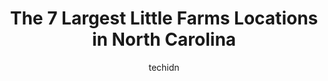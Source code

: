 ---
layout: ampstory
image: https://i0.wp.com/paketmu.com/wp-content/uploads/2023/06/naylor-family-farm-corn-maze-0-in-north-carolina-1686366117.jpeg?resize=640,853
author: techidn
featured: false
description: Explore the diverse Little Farm scene in North Carolina, home to an incredible selection of 7 establishments catering to every taste. Whether youre in search of iconic favorites or undiscov
title: The 7 Largest Little Farms Locations in North Carolina
cover:
   title: The 7 Largest Little Farms Locations in North Carolina
   subtitle: RICKPATE
   background: https://paketmu.com/wp-content/uploads/2023/06/naylor-family-farm-corn-maze-0-in-north-carolina-1686366117.jpeg

pages: 
 - layout: thirds
   top: <h1>#1 Naylor Family Farm & Corn Maze</h1>
   bottom: "<p>Took the g-kids, everyone we encountered working here was nice & very helpful. My wife has had a hard time with some recent health issues and these folks were awesome.Now</p>"
   background: https://paketmu.com/wp-content/uploads/2023/06/naylor-family-farm-corn-maze-1-in-north-carolina-1686366118.jpeg
   backgroundblur: true
 - layout: thirds
   top: <h1>#2 Little Birdie Chicken Farm and Hatchery</h1>
   bottom: "<p>This is a top notch hatchery that offers dozens of different breeds of chicken. Theres always a lot to choose from - check the website for the hatching schedule. Service</p>"
   background: https://paketmu.com/wp-content/uploads/2023/06/naylor-family-farm-corn-maze-2-in-north-carolina-1686366119.jpeg
   cta:
      link: https://paketmu.com/the-7-largest-little-farms-locations-in-north-carolina/
      text: The 7 Largest Little Farms Locations in North Carolina
 - layout: thirds
   top: <h1>#3 My Little Farmer Durham</h1>
   bottom: "<p>My daughter loved this place! Lots of activities specifically created for the age group you booked yourself in (story time, working in garden, crushing food yourself so y</p>"
   background: https://paketmu.com/wp-content/uploads/2023/06/naylor-family-farm-corn-maze-3-in-north-carolina-1686366120.jpeg
   cta:
      link: https://paketmu.com/the-7-largest-little-farms-locations-in-north-carolina/
      text: The 7 Largest Little Farms Locations in North Carolina
 - layout: thirds
   top: <h1>#4 Little Way Farm</h1>
   bottom: "<p>5776 Siler Cty, Snow Camp Rd, Siler City, NC 27344, United States</p>"
   background: https://images.unsplash.com/photo-1632260260864-caf7fde5ec36?ixlib=rb-4.0.3&ixid=MnwxMjA3fDB8MHxwaG90by1wYWdlfHx8fGVufDB8fHx8&auto=format&fit=crop&w=640&h=853&q=80
   cta:
      link: https://paketmu.com/the-7-largest-little-farms-locations-in-north-carolina/
      text: The 7 Largest Little Farms Locations in North Carolina
 - layout: thirds
   top: <h1>#5 My Little Farmer at 1870 Farm</h1>
   bottom: "<p>1224 Old Lystra Rd, Chapel Hill, NC 27517, United States</p>"
   background: https://images.unsplash.com/photo-1509114397022-ed747cca3f65?ixlib=rb-4.0.3&ixid=MnwxMjA3fDB8MHxwaG90by1wYWdlfHx8fGVufDB8fHx8&auto=format&fit=crop&w=640&h=853&q=80
   cta:
      link: https://paketmu.com/the-7-largest-little-farms-locations-in-north-carolina/
      text: The 7 Largest Little Farms Locations in North Carolina
 - layout: thirds
   top: <h1>#6 Little Farm Boy</h1>
   bottom: "<p>7112 Joe Brown Hwy S, Chadbourn, NC 28431, United States</p>"
   background: https://images.unsplash.com/photo-1489694553447-4c9339da310d?ixlib=rb-4.0.3&ixid=MnwxMjA3fDB8MHxwaG90by1wYWdlfHx8fGVufDB8fHx8&auto=format&fit=crop&w=640&h=853&q=80
   cta:
      link: https://paketmu.com/the-7-largest-little-farms-locations-in-north-carolina/
      text: The 7 Largest Little Farms Locations in North Carolina
 - layout: thirds
   top: <h1>#7 LIL Farms</h1>
   bottom: "<p>6658 NC-18, Connelly Springs, NC 28612, United States</p>"
   background: https://images.unsplash.com/photo-1567360425618-1594206637d2?ixlib=rb-4.0.3&ixid=MnwxMjA3fDB8MHxwaG90by1wYWdlfHx8fGVufDB8fHx8&auto=format&fit=crop&w=640&h=853&q=80
   cta:
      link: https://paketmu.com/the-7-largest-little-farms-locations-in-north-carolina/
      text: The 7 Largest Little Farms Locations in North Carolina
 - layout: thirds
   middle: Continue reading...
   background: https://images.unsplash.com/photo-1608501821300-4f99e58bba77?ixlib=rb-4.0.3&ixid=MnwxMjA3fDB8MHxwaG90by1wYWdlfHx8fGVufDB8fHx8&auto=format&fit=crop&w=640&h=853&q=80
   cta:
      link: https://paketmu.com/the-7-largest-little-farms-locations-in-north-carolina/
      text: The 7 Largest Little Farms Locations in North Carolina
      
---